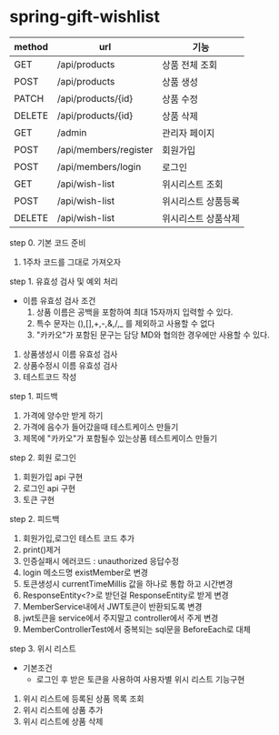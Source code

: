 # spring-gift-wishlist

| method | url                  | 기능         |
|--------|----------------------|------------|
| GET    | /api/products        | 상품 전체 조회   |
| POST   | /api/products        | 상품 생성      |
| PATCH  | /api/products/{id}   | 상품 수정      |
| DELETE | /api/products/{id}   | 상품 삭제      |
| GET    | /admin               | 관리자 페이지    |
| POST   | /api/members/register | 회원가입       |
| POST   | /api/members/login   | 로그인        |
| GET    | /api/wish-list    | 위시리스트 조회   |
| POST   | /api/wish-list    | 위시리스트 상품등록 |
| DELETE   | /api/wish-list    | 위시리스트 상품삭제 |

step 0. 기본 코드 준비

1. 1주차 코드를 그대로 가져오자


step 1. 유효성 검사 및 예외 처리

- 이름 유효성 검사 조건
  1. 상품 이름은 공백을 포함하여 최대 15자까지 입력할 수 있다.
  2. 특수 문자는 (),[],+,-,&,/,_ 를 제외하고 사용할 수 없다
  3. "카카오"가 포함된 문구는 담당 MD와 협의한 경우에만 사용할 수 있다.

1. 상품생성시 이름 유효성 검사
2. 상품수정시 이름 유효성 검사
3. 테스트코드 작성

step 1. 피드백
1. 가격에 양수만 받게 하기
2. 가격에 음수가 들어갔을때 테스트케이스 만들기
3. 제목에 "카카오"가 포함될수 있는상품 테스트케이스 만들기

step 2. 회원 로그인
1. 회원가입 api 구현
2. 로그인 api 구현
3. 토큰 구현


step 2. 피드백
1. 회원가입,로그인 테스트 코드 추가 
2. print()제거
3. 인증실패시 에러코드 : unauthorized 응답수정
4. login 메소드명 existMember로 변경
5. 토큰생성시 currentTimeMillis 값을 하나로 통합 하고 시간변경
6. ResponseEntity<?>로 받던걸 ResponseEntity<Dto>로 받게 변경
7. MemberService내에서 JWT토큰이 반환되도록 변경
8. jwt토큰을 service에서 주지말고 controller에서 주게 변경
9. MemberControllerTest에서 중복되는 sql문을 BeforeEach로 대체

step 3. 위시 리스트
- 기본조건
  - 로그인 후 받은 토큰을 사용하여 사용자별 위시 리스트 기능구현
1. 위시 리스트에 등록된 상품 목록 조회
2. 위시 리스트에 상품 추가
3. 위시 리스트에 상품 삭제
